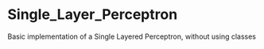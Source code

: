 # Single_Layer_Perceptron
Basic implementation of a Single Layered Perceptron, without using classes

